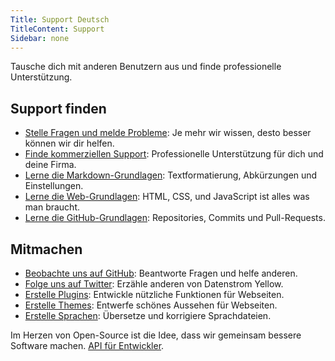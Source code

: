 ```yaml
---
Title: Support Deutsch
TitleContent: Support
Sidebar: none
---
```

Tausche dich mit anderen Benutzern aus und finde professionelle Unterstützung. 

## Support finden

* [Stelle Fragen und melde Probleme](https://github.com/datenstrom/yellow/issues): Je mehr wir wissen, desto besser können wir dir helfen.
* [Finde kommerziellen Support](https://mayberg.se/support/): Professionelle Unterstützung für dich und deine Firma.
* [Lerne die Markdown-Grundlagen](markdown-cheat-sheet): Textformatierung, Abkürzungen und Einstellungen.
* [Lerne die Web-Grundlagen](https://www.w3schools.com): HTML, CSS, und JavaScript ist alles was man braucht.
* [Lerne die GitHub-Grundlagen](https://guides.github.com/activities/hello-world/): Repositories, Commits und Pull-Requests.

## Mitmachen

* [Beobachte uns auf GitHub](https://github.com/datenstrom/yellow): Beantworte Fragen und helfe anderen.
* [Folge uns auf Twitter](https://twitter.com/datenstromse): Erzähle anderen von Datenstrom Yellow.
* [Erstelle Plugins](https://github.com/datenstrom/yellow-plugins/): Entwickle nützliche Funktionen für Webseiten.
* [Erstelle Themes](https://github.com/datenstrom/yellow-themes/): Entwerfe schönes Aussehen für Webseiten.
* [Erstelle Sprachen](https://github.com/datenstrom/yellow-plugins/tree/master/language): Übersetze und korrigiere Sprachdateien.

Im Herzen von Open-Source ist die Idee, dass wir gemeinsam bessere Software machen. [API für Entwickler](api).
